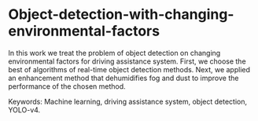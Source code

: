 # Object-detection-with-changing-environmental-factors
In this work we treat the problem of object detection on changing environmental factors for
driving assistance system. First, we choose the best of algorithms of real-time object detection
methods. Next, we applied an enhancement method that dehumidifies fog and dust to improve
the performance of the chosen method.

Keywords:
Machine learning, driving assistance system, object detection, YOLO-v4.
